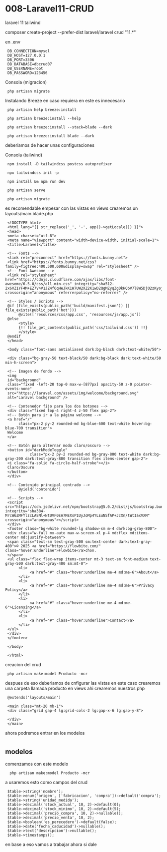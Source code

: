 # 008-Laravel11-CRUD
 laravel 11 tailwind

 composer create-project --prefer-dist laravel/laravel crud "11.*"

en .env

     DB_CONNECTION=mysql
     DB_HOST=127.0.0.1
     DB_PORT=3306
     DB_DATABASE=dbcrud07
     DB_USERNAME=root
     DB_PASSWORD=123456

Consola (migracion)

     php artisan migrate

Instalando Breeze en caso requiera en este es innecesario

     php artisan help breeze:install

     php artisan breeze:install --help

     php artisan breeze:install --stack=blade --dark

     php artisan breeze:install blade --dark

deberiamos de hacer unas configuraciones

Consola (tailwind)

     npm install -D tailwindcss postcss autoprefixer

     npx tailwindcss init -p

     npm install && npm run dev

     php artisan serve

     php artisan migrate

es recomendable empesar con las vistas en views crearemos un layouts/main.blade.php

     <!DOCTYPE html>
     <html lang="{{ str_replace('_', '-', app()->getLocale()) }}">
     <head>
     <meta charset="utf-8">
     <meta name="viewport" content="width=device-width, initial-scale=1">
     <title>Laravel</title>

     <!-- Fonts -->
     <link rel="preconnect" href="https://fonts.bunny.net">
     <link href="https://fonts.bunny.net/css?family=figtree:400,500,600&display=swap" rel="stylesheet" />
     <!-- Font Awesome -->
     <link rel="stylesheet" href="https://cdnjs.cloudflare.com/ajax/libs/font-awesome/6.5.0/css/all.min.css" integrity="sha512-2x6VZ1YF4M+EZ7V4V1JZ4f6qHeJkK1W7UW2XZ2K1wD2QgMZyqZg0kHQbV7l8W5DjO2zKyojQAk6VFlfYzW0N1A==" crossorigin="anonymous" referrerpolicy="no-referrer" />

     <!-- Styles / Scripts -->
     @if (file_exists(public_path('build/manifest.json')) || file_exists(public_path('hot')))
          @vite(['resources/css/app.css', 'resources/js/app.js'])
     @else
          <style>
          {!! file_get_contents(public_path('css/tailwind.css')) !!}
          </style>
     @endif
     </head>

     <body class="font-sans antialiased dark:bg-black dark:text-white/50">
     
     <div class="bg-gray-50 text-black/50 dark:bg-black dark:text-white/50 min-h-screen">

     <!-- Imagen de fondo -->
     <img
     id="background"
     class="fixed -left-20 top-0 max-w-[877px] opacity-50 z-0 pointer-events-none"
     src="https://laravel.com/assets/img/welcome/background.svg"
     alt="Laravel background" />
     
     <!-- Contenedor fijo para los dos botones -->
     <div class="fixed top-4 right-4 z-50 flex gap-2">
     <!-- Botón para ir a la página welcome -->
     <a href="/" 
          class="px-2 py-2 rounded-md bg-blue-600 text-white hover:bg-blue-700 transition">
     Welcome
     </a>

     <!-- Botón para alternar modo claro/oscuro -->
     <button id="darkModeToggle" 
               class="px-2 py-2 rounded-md bg-gray-800 text-white dark:bg-gray-200 dark:text-gray-800 transition flex items-center gap-2">
     <i class="fa-solid fa-circle-half-stroke"></i>
     Claro/Oscuro
     </button>
     </div>

     <!-- Contenido principal centrado -->
          @yield('contenido')

     <!-- Scripts -->
     <script src="https://cdn.jsdelivr.net/npm/bootstrap@5.0.2/dist/js/bootstrap.bundle.min.js" integrity="sha384-MrcW6ZMFYlzcLA8Nl+NtUVF0sA7MsXsP1UyJoMp4YLEuNSfAP+JcXn/tWtIaxVXM" crossorigin="anonymous"></script>
     </div>
     <footer class="bg-white rounded-lg shadow-sm m-4 dark:bg-gray-800">
     <div class="w-full mx-auto max-w-screen-xl p-4 md:flex md:items-center md:justify-between">
     <span class="text-sm text-gray-500 sm:text-center dark:text-gray-400">© 2025 <a href="https://flowbite.com/" class="hover:underline">Flowbite</a>chon.
     </span>
     <ul class="flex flex-wrap items-center mt-3 text-sm font-medium text-gray-500 dark:text-gray-400 sm:mt-0">
          <li>
               <a href="#" class="hover:underline me-4 md:me-6">About</a>
          </li>
          <li>
               <a href="#" class="hover:underline me-4 md:me-6">Privacy Policy</a>
          </li>
          <li>
               <a href="#" class="hover:underline me-4 md:me-6">Licensing</a>
          </li>
          <li>
               <a href="#" class="hover:underline">Contact</a>
          </li>
     </ul>
     </div>
     </footer>

     </body>

     </html>

 creacion del crud 

     php artisan make:model Producto -mcr     

 despues de eso deberiamos de cnfigurar las vistas en este caso crearemos una carpeta
 llamada producto en views ahi crearemos nuestros php

     @extends('layouts/main')

     <main class="mt-20 mb-1">
     <div class="grid gap-4 lg:grid-cols-2 lg:gap-x-6 lg:gap-y-8">

     </div>
     </main>

ahora podremos entrar en los modelos 


#

## modelos
 comenzamos con este modelo 

      php artisan make:model Producto -mcr


a usaremos esto como campos del crud 

     $table->string('nombre');
     $table->enum('origen', ['fabricacion', 'compra'])->default('compra');
     $table->string('unidad_medida');
     $table->decimal('stock_actual', 10, 2)->default(0);
     $table->decimal('stock_minimo', 10, 2)->default(5);
     $table->decimal('precio_compra', 10, 2)->nullable();
     $table->decimal('precio_venta', 10, 2);
     $table->boolean('es_perecedero')->default(false);
     $table->date('fecha_caducidad')->nullable();
     $table->text('descripcion')->nullable();
     $table->timestamps();

en base a eso vamos a trabajar ahora si dale 


